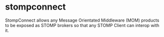 # stompconnect
   StompConnect allows any Message Orientated Middleware (MOM) products to be exposed as STOMP brokers so that any STOMP Client can interop with it.
